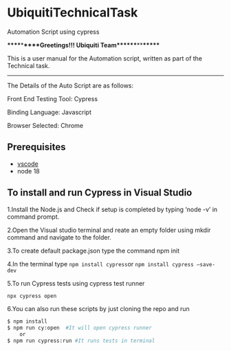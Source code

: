 # UbiquitiTechnicalTask

Automation Script using cypress

**\*\*\*\***\***\*\*\*\***Greetings!!! Ubiquiti Team\***\*\*\*\*\***\*\***\*\*\*\*\***

This is a user manual for the Automation script, written as part of the Technical task.

---

The Details of the Auto Script are as follows:

Front End Testing Tool: Cypress

Binding Language: Javascript

Browser Selected: Chrome

## Prerequisites

- [vscode](https://code.visualstudio.com/)
- node 18

## To install and run Cypress in Visual Studio

1.Install the Node.js and Check if setup is completed by typing ‘node -v’ in command prompt.

2.Open the Visual studio terminal and reate an empty folder using mkdir command and navigate to the folder.

3.To create default package.json type the command npm init

4.In the terminal type `npm install cypress`or `npm install cypress –save-dev`

5.To run Cypress tests using cypress test runner

```bash
npx cypress open

```

6.You can also run these scripts by just cloning the repo and run

```bash
$ npm install
$ npm run cy:open  #It will open cypress runner
    or
$ npm run cypress:run #It runs tests in terminal
```

